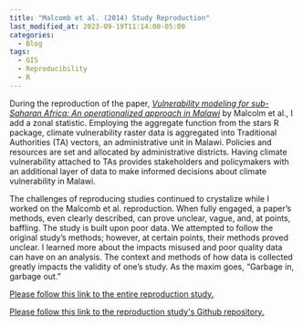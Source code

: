 ```yaml
---
title: "Malcomb et al. (2014) Study Reproduction"
last_modified_at: 2023-09-19T11:14:00-05:00
categories:
  - Blog
tags:
  - GIS
  - Reproducibility
  - R
---
```


During the reproduction of the paper, [*Vulnerability modeling for sub-Saharan Africa: An operationalized approach in Malawi*](10.1016/j.apgeog.2014.01.004) by Malcolm et al., I add a zonal statistic.
Employing the aggregate function from the stars R package, climate vulnerability raster data is aggregated into Traditional Authorities (TA) vectors, an administrative unit in Malawi. 
Policies and resources are set and allocated by administrative districts. 
Having climate vulnerability attached to TAs provides stakeholders and policymakers with an additional layer of data to make informed decisions about climate vulnerability in Malawi.

The challenges of reproducing studies continued to crystalize while I worked on the Malcomb et al. reproduction. 
When fully engaged, a paper’s methods, even clearly described, can prove unclear, vague, and, at points, baffling. 
The study is built upon poor data.
We attempted to follow the original study’s methods; however, at certain points, their methods proved unclear. 
I learned more about the impacts misused and poor quality data can have on an analysis. 
The context and methods of how data is collected greatly impacts the validity of one’s study.
As the maxim goes, “Garbage in, garbage out.” 

[Please follow this link to the entire reproduction study.](https://t-sutter.github.io/RPr-Malcomb-2014/) 

[Please follow this link to the reproduction study's Github repository.](https://github.com/t-sutter/RPr-Malcomb-2014)